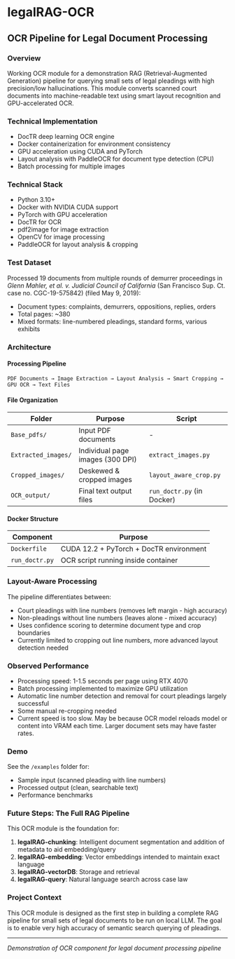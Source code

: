 # legalRAG-OCR
## OCR Pipeline for Legal Document Processing

### Overview
Working OCR module for a demonstration RAG (Retrieval-Augmented Generation) pipeline for querying small sets of legal pleadings with high precision/low hallucinations. This module converts scanned court documents into machine-readable text using smart layout recognition and GPU-accelerated OCR.

### Technical Implementation
- DocTR deep learning OCR engine
- Docker containerization for environment consistency
- GPU acceleration using CUDA and PyTorch
- Layout analysis with PaddleOCR for document type detection (CPU)
- Batch processing for multiple images

### Technical Stack
- Python 3.10+
- Docker with NVIDIA CUDA support
- PyTorch with GPU acceleration
- DocTR for OCR
- pdf2image for image extraction
- OpenCV for image processing
- PaddleOCR for layout analysis & cropping

### Test Dataset
Processed 19 documents from multiple rounds of demurrer proceedings in _Glenn Mahler, et al. v. Judicial Council of California_ (San Francisco Sup. Ct. case no. CGC-19-575842) (filed May 9, 2019):
- Document types: complaints, demurrers, oppositions, replies, orders
- Total pages: ~380
- Mixed formats: line-numbered pleadings, standard forms, various exhibits

### Architecture

#### Processing Pipeline
```
PDF Documents → Image Extraction → Layout Analysis → Smart Cropping → GPU OCR → Text Files
```

#### File Organization
| Folder | Purpose | Script |
|--------|---------|--------|
| `Base_pdfs/` | Input PDF documents | - |
| `Extracted_images/` | Individual page images (300 DPI) | `extract_images.py` |
| `Cropped_images/` | Deskewed & cropped images | `layout_aware_crop.py` |
| `OCR_output/` | Final text output files | `run_doctr.py` (in Docker) |

#### Docker Structure
| Component | Purpose |
|-----------|---------|
| `Dockerfile` | CUDA 12.2 + PyTorch + DocTR environment |
| `run_doctr.py` | OCR script running inside container |

### Layout-Aware Processing
The pipeline differentiates between:
- Court pleadings with line numbers (removes left margin - high accuracy)
- Non-pleadings without line numbers (leaves alone - mixed accuracy)
- Uses confidence scoring to determine document type and crop boundaries
- Currently limited to cropping out line numbers, more advanced layout detection needed

### Observed Performance
- Processing speed: 1-1.5 seconds per page using RTX 4070
- Batch processing implemented to maximize GPU utilization
- Automatic line number detection and removal for court pleadings largely successful
- Some manual re-cropping needed
- Current speed is too slow. May be because OCR model reloads model or content into VRAM each time. Larger document sets may have faster rates.

### Demo
See the `/examples` folder for:
- Sample input (scanned pleading with line numbers)
- Processed output (clean, searchable text)
- Performance benchmarks

### Future Steps: The Full RAG Pipeline
This OCR module is the foundation for:
1. **legalRAG-chunking**: Intelligent document segmentation and addition of metadata to aid embedding/query
2. **legalRAG-embedding**: Vector embeddings intended to maintain exact language  
3. **legalRAG-vectorDB**: Storage and retrieval
4. **legalRAG-query**: Natural language search across case law

### Project Context
This OCR module is designed as the first step in building a complete RAG pipeline for small sets of legal documents to be run on local LLM. The goal is to enable very high accuracy of semantic search querying of pleadings.

---
*Demonstration of OCR component for legal document processing pipeline*
